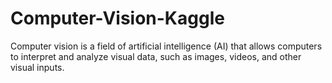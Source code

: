 # Computer-Vision-Kaggle
Computer vision is a field of artificial intelligence (AI) that allows computers to interpret and analyze visual data, such as images, videos, and other visual inputs. 
